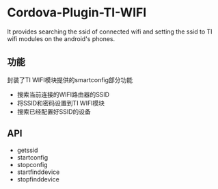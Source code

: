 # Cordova-Plugin-TI-WIFI
It provides searching the ssid of connected wifi and setting the ssid to TI wifi modules on the android's phones.

## 功能
 封装了TI WIFI模块提供的smartconfig部分功能
- 搜索当前连接的WIFI路由器的SSID
- 将SSID和密码设置到TI WIFI模块
- 搜索已经配置好SSID的设备

## API
- getssid
- startconfig
- stopconfig
- startfinddevice
- stopfinddevice
